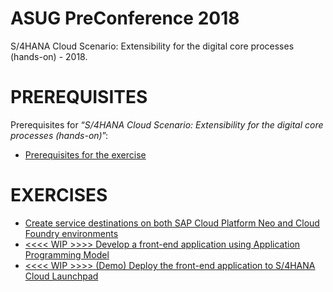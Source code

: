 # ASUG PreConference 2018
S/4HANA Cloud Scenario: Extensibility for the digital core processes (hands-on) - 2018.


# PREREQUISITES
Prerequisites for “*S/4HANA Cloud Scenario: Extensibility for the digital core processes (hands-on)*”:

- [Prerequisites for the exercise](Prerequisites/Prerequisites.md)

# EXERCISES

- [Create service destinations on both SAP Cloud Platform Neo and Cloud Foundry environments](Exercises/Exercise1/Exercise1.md)
- [<<<< WIP >>>> Develop a front-end application using Application Programming Model](Exercises/Exercise2/Exercise2.md)
- [<<<< WIP >>>> (Demo) Deploy the front-end application to S/4HANA Cloud Launchpad](Exercises/Exercise3/Exercise3.md)


